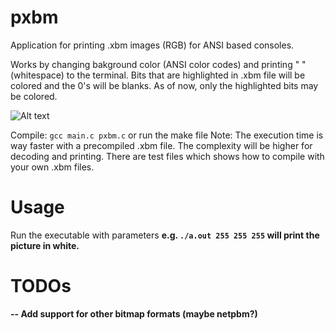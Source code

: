 # pxbm
Application for printing .xbm images (RGB) for ANSI based consoles.

Works by changing bakground color (ANSI color codes) and printing " " (whitespace) to the terminal.
Bits that are highlighted in .xbm file will be colored and the 0's will be blanks. As of now, only the highlighted bits
may be colored.

![Alt text](https://i.imgur.com/D24CIG5.png "XBM print in action")

Compile: ```gcc main.c pxbm.c``` or run the make file
Note: The execution time is way faster with a precompiled .xbm file. The complexity will be higher for decoding and printing.
There are test files which shows how to compile with your own .xbm files.

# Usage
Run the executable with parameters <R> <G> <B> e.g. ```./a.out 255 255 255``` will print the picture in white. 

# TODOs

-- Add support for other bitmap formats (maybe netpbm?)

